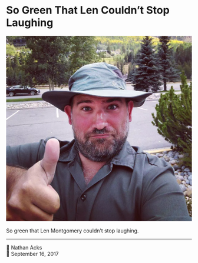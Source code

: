 # So Green That Len Couldn’t Stop Laughing

![A selfie in green](assets/88b4a31eb4ca5ee1d8b6db7b4a8809dd.webp)

So green that Len Montgomery couldn’t stop laughing.

- - - -

<span aria-hidden="true">👤</span> Nathan Acks  
<span aria-hidden="true">📅</span> September 16, 2017
